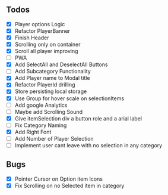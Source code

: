 ## Todos

-   [x] Player options Logic
-   [x] Refactor PlayerBanner
-   [x] Finish Header
-   [x] Scrolling only on container
-   [x] Scroll all player improving
-   [ ] PWA
-   [x] Add SelectAll and DeselectAll Buttons
-   [ ] Add Subcategory Functionality
-   [x] Add Player name to Modal title
-   [x] Refactor PlayerId drilling
-   [x] Store persisting local storage
-   [x] Use Group for hover scale on selectionItems
-   [ ] Add google Analytics
-   [ ] Maybe add Scrolling Sound
-   [x] Give itemSelection div a button role and a arial label
-   [ ] Fix Category Naming
-   [x] Add Right Font
-   [ ] Add Number of Player Selection
-   [ ] Implement user cant leave with no selection in any category

## Bugs

-   [x] Pointer Cursor on Option item Icons
-   [x] Fix Scrolling on no Selected item in category
